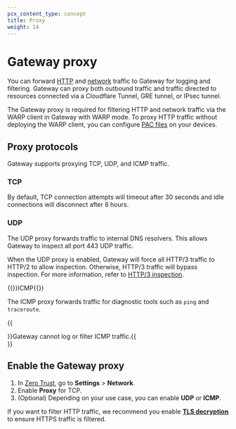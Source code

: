 ```yaml
---
pcx_content_type: concept
title: Proxy
weight: 14
---
```


# Gateway proxy

You can forward [HTTP](/cloudflare-one/policies/gateway/initial-setup/http/) and [network](/cloudflare-one/policies/gateway/initial-setup/network/) traffic to Gateway for logging and filtering. Gateway can proxy both outbound traffic and traffic directed to resources connected via a Cloudflare Tunnel, GRE tunnel, or IPsec tunnel.

The Gateway proxy is required for filtering HTTP and network traffic via the WARP client in Gateway with WARP mode. To proxy HTTP traffic without deploying the WARP client, you can configure [PAC files](/cloudflare-one/connections/connect-devices/agentless/pac-files/) on your devices.

## Proxy protocols

Gateway supports proxying TCP, UDP, and ICMP traffic.

### TCP

By default, TCP connection attempts will timeout after 30 seconds and idle connections will disconnect after 8 hours.

### UDP

The UDP proxy forwards traffic to internal DNS resolvers. This allows Gateway to inspect all port 443 UDP traffic.

When the UDP proxy is enabled, Gateway will force all HTTP/3 traffic to HTTP/2 to allow inspection. Otherwise, HTTP/3 traffic will bypass inspection. For more information, refer to [HTTP/3 inspection](/cloudflare-one/policies/gateway/http-policies/http3/).

{{<beta heading="h3">}}ICMP{{</beta>}}

The ICMP proxy forwards traffic for diagnostic tools such as `ping` and `traceroute`.

{{<Aside type="warning" header="Limitation">}}Gateway cannot log or filter ICMP traffic.{{</Aside>}}

## Enable the Gateway proxy

1. In [Zero Trust](https://one.dash.cloudflare.com), go to **Settings** > **Network**.
2. Enable **Proxy** for TCP.
3. (Optional) Depending on your use case, you can enable **UDP** or **ICMP**.

If you want to filter HTTP traffic, we recommend you enable [**TLS decryption**](/cloudflare-one/policies/gateway/http-policies/tls-decryption/) to ensure HTTPS traffic is filtered.

